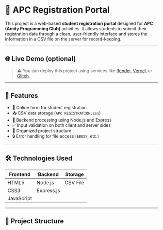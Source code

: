 # 📝 APC Registration Portal

This project is a web-based **student registration portal** designed for **APC (Amity Programming Club)** activities. It allows students to submit their registration data through a clean, user-friendly interface and stores the information in a CSV file on the server for record-keeping.

---

## 🌐 Live Demo (optional)

> ⚠️ You can deploy this project using services like [Render](https://render.com), [Vercel](https://vercel.com), or [Glitch](https://glitch.com).

---



## 🚀 Features

- 📄 Online form for student registration
- 📥 CSV data storage (`APC REGISTRATION.csv`)
- 💾 Backend processing using Node.js and Express
- ✅ Input validation on both client and server sides
- 📁 Organized project structure
- 🔒 Error handling for file access (`EBUSY`, etc.)

---

## 🛠️ Technologies Used

| Frontend | Backend  | Storage |
|----------|----------|---------|
| HTML5    | Node.js  | CSV File |
| CSS3     | Express.js |         |
| JavaScript |         |         |

---

## 📂 Project Structure

